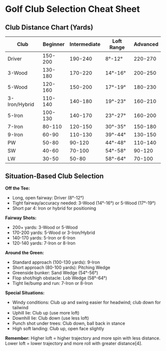 # Golf Club Selection Cheat Sheet

## Club Distance Chart (Yards)

| Club          | Beginner | Intermediate | Loft Range | Advanced |
| ------------- | -------- | ------------ | ---------- | -------- |
| Driver        | 150-200  | 190-240      | 8°-12°     | 220-270  |
| 3-Wood        | 130-180  | 170-220      | 14°-16°    | 200-250  |
| 5-Wood        | 120-160  | 150-200      | 17°-19°    | 180-230  |
| 3-Iron/Hybrid | 110-140  | 140-180      | 19°-23°    | 160-210  |
| 5-Iron        | 100-130  | 140-170      | 23°-27°    | 160-200  |
| 7-Iron        | 80-110   | 120-150      | 30°-35°    | 150-180  |
| 9-Iron        | 60-90    | 110-130      | 39°-44°    | 130-150  |
| PW            | 50-80    | 90-120       | 44°-48°    | 110-140  |
| SW            | 40-60    | 70-100       | 54°-58°    | 90-120   |
| LW            | 30-50    | 50-80        | 58°-64°    | 70-100   |

## Situation-Based Club Selection

**Off the Tee:**
- Long, open fairway: Driver (8°-12°)
- Tight fairway/accuracy needed: 3-Wood (14°-16°) or 5-Wood (17°-19°)
- Short par 4: Iron or hybrid for positioning

**Fairway Shots:**
- 200+ yards: 3-Wood or 5-Wood
- 170-200 yards: 5-Wood or 3-Iron/Hybrid
- 140-170 yards: 5-Iron or 6-Iron
- 120-140 yards: 7-Iron or 8-Iron

**Around the Green:**
- Standard approach (100-130 yards): 9-Iron
- Short approach (80-100 yards): Pitching Wedge
- Greenside bunker: Sand Wedge (54°-56°)
- Flop shot/high obstacle: Lob Wedge (58°-64°)
- Tight lie/bump and run: 7-Iron or 8-Iron

**Special Situations:**
- Windy conditions: Club up and swing easier for headwind; club down for tailwind
- Uphill lie: Club up (use more loft)
- Downhill lie: Club down (use less loft)
- Punch shot under trees: Club down, ball back in stance
- High soft landing: Club up, open face slightly

**Remember:** Higher loft = higher trajectory and more spin with less distance. Lower loft = lower trajectory and more roll with greater distance[4].
